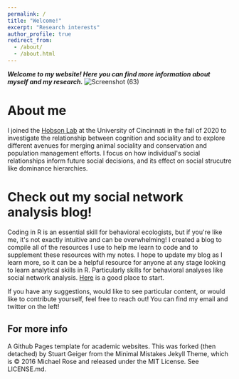 ```yaml
---
permalink: /
title: "Welcome!"
excerpt: "Research interests"
author_profile: true
redirect_from: 
  - /about/
  - /about.html
---
```

_**Welcome to my website! Here you can find more information about myself and my research.**_
![Screenshot (63)](https://user-images.githubusercontent.com/78130420/147525372-b0620ab1-32fd-4d8e-9e41-7a59be4ebdc1.png)

About me
======

I joined the [Hobson Lab](http://hobsonresearch.com/) at the University of Cincinnati in the fall of 2020 to investigate the relationship between cognition and sociality and to explore different avenues for merging animal sociality and conservation and population management efforts. I focus on how individual's social relationships inform future social decisions, and its effect on social strucutre like dominance hierarchies.

**Check out my social network analysis blog!** 
======
Coding in R is an essential skill for behavioral ecologists, but if you're like me, it's not exactly intuitive and can be overwhelming! I created a blog to compile all of the resources I use to help me learn to code and to supplement these resources with my notes. I hope to update my blog as I learn more, so it can be a helpful resource for anyone at any stage looking to learn analytical skills in R. Particularly skills for behavioral analyses like social network analysis. [Here](http://www.claireloconnell.com/posts/2021/12/SNArepository/) is a good place to start.

If you have any suggestions, would like to see particular content, or would like to contribute yourself, feel free to reach out! You can find my email and twitter on the left!

For more info
------
A Github Pages template for academic websites. This was forked (then detached) by Stuart Geiger from the Minimal Mistakes Jekyll Theme, which is © 2016 Michael Rose and released under the MIT License. See LICENSE.md.
